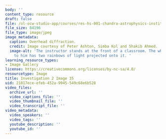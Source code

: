 ```yaml
---
body: ''
content_type: resource
draft: false
file: /ol-ocw-studio-app/courses/res-hs-001-chandra-astrophysics-institute/mithfh_chandra_inv2_difrac.jpg
file_size: 84196
file_type: image/jpeg
image_metadata:
  caption: Overhead diffraction.
  credit: Image courtesy of Peter Ashton, Simba Kol and Shakib Ahmed.
  image-alt: 'The instructor stands at the front of a classroom. The whiteboard next
    to him has two rainbows of light projected onto it. '
learning_resource_types:
- Image Gallery
license: https://creativecommons.org/licenses/by-nc-sa/4.0/
resourcetype: Image
title: Investigation 2 Image 35
uid: 21817ece-efeb-452a-9945-549c68e6b528
video_files:
  archive_url: ''
  video_captions_file: ''
  video_thumbnail_file: ''
  video_transcript_file: ''
video_metadata:
  video_speakers: ''
  video_tags: ''
  youtube_description: ''
  youtube_id: ''
---
```

